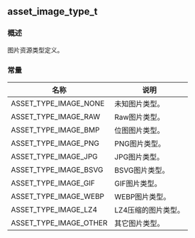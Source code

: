 ## asset\_image\_type\_t
### 概述
 图片资源类型定义。

### 常量
<p id="asset_image_type_t_consts">

| 名称 | 说明 | 
| -------- | ------- | 
| ASSET\_TYPE\_IMAGE\_NONE | 未知图片类型。 |
| ASSET\_TYPE\_IMAGE\_RAW | Raw图片类型。 |
| ASSET\_TYPE\_IMAGE\_BMP | 位图图片类型。 |
| ASSET\_TYPE\_IMAGE\_PNG | PNG图片类型。 |
| ASSET\_TYPE\_IMAGE\_JPG | JPG图片类型。 |
| ASSET\_TYPE\_IMAGE\_BSVG | BSVG图片类型。 |
| ASSET\_TYPE\_IMAGE\_GIF | GIF图片类型。 |
| ASSET\_TYPE\_IMAGE\_WEBP | WEBP图片类型。 |
| ASSET\_TYPE\_IMAGE\_LZ4 | LZ4压缩的图片类型。 |
| ASSET\_TYPE\_IMAGE\_OTHER | 其它图片类型。 |
